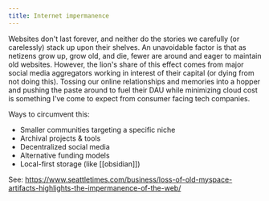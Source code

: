 ```yaml
---
title: Internet impermanence
---
```

Websites don't last forever, and neither do the stories we carefully (or carelessly) stack up upon their shelves. An unavoidable factor is that as netizens grow up, grow old, and die, fewer are around and eager to maintain old websites. However, the lion's share of this effect comes from major social media aggregators working in interest of their capital (or dying from not doing this). Tossing our online relationships and memories into a hopper and pushing the paste around to fuel their DAU while minimizing cloud cost is something I've come to expect from consumer facing tech companies.

Ways to circumvent this:
- Smaller communities targeting a specific niche
- Archival projects & tools
- Decentralized social media
- Alternative funding models
- Local-first storage (like [[obsidian]])

See: https://www.seattletimes.com/business/loss-of-old-myspace-artifacts-highlights-the-impermanence-of-the-web/